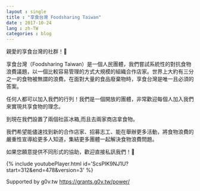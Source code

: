 ```yaml
---
layout : single
title : "享食台灣 Foodsharing Taiwan"
date : 2017-10-24
lang : zh-TW
categories : blog
---
```



親愛的享食台灣的社群！🍑

享食台灣（Foodsharing Taiwan）是一個人民團體，我們嘗試系統性的對抗食物浪費議題，以一個比較容易管理的方式大規模的組織合作店家。世界上大約有三分之一的食物被無謂的浪費。在面對大量的食品廢棄物時，享食台灣是唯一且必須的答案。

任何人都可以加入我們的行列！我們是一個開放的團體，非常歡迎每個人加入我們來實現共享食物的理念。

到現在我們設置了兩個社區冰箱,而且去兩家商店拿食物。

我們希望能儘速找到新的合作店家、招募志工、能在舉辦更多活動，將食物浪費的嚴重性宣導給更多人知道，集結更多團體一起解決食物浪費問題。

如果您願意提供不同形式的協助，歡迎直接私訊我們！🤝

{% include youtubePlayer.html id='ScsPIK9NJ1U?start=312&end=478&version=3' %}

Supported by g0v.tw https://grants.g0v.tw/power/ 

